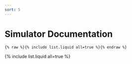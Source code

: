 ```yaml
---
sort: 5
---
```


# Simulator Documentation

```
{% raw %}{% include list.liquid all=true %}{% endraw %}
```

{% include list.liquid all=true %}

